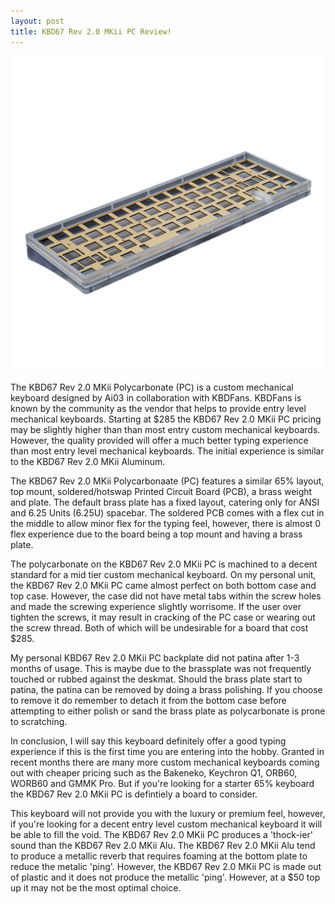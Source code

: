 ```yaml
---
layout: post
title: KBD67 Rev 2.0 MKii PC Review!
---
```


![_config.yml](https://raw.githubusercontent.com/TeeheeTypes/TeeheeTypes.github.io/master/images/KBD67%20Rev%202.0%20MKii%20Polycarb%20Rev1.jpeg.png)

The KBD67 Rev 2.0 MKii Polycarbonate (PC) is a custom mechanical keyboard designed by Ai03 in collaboration with KBDFans. KBDFans is known by the community as the vendor that helps to provide entry level mechanical keyboards. Starting at $285 the KBD67 Rev 2.0 MKii PC pricing may be slightly higher than than most entry custom mechanical keyboards. However, the quality provided will offer a much better typing experience than most entry level mechanical keyboards. The initial experience is similar to the KBD67 Rev 2.0 MKii Aluminum.

The KBD67 Rev 2.0 MKii Polycarbonaate (PC) features a similar 65% layout, top mount, soldered/hotswap Printed Circuit Board (PCB), a brass weight and plate. The default brass plate has a fixed layout, catering only for ANSI and 6.25 Units (6.25U) spacebar. The soldered PCB comes with a flex cut in the middle to allow minor flex for the typing feel, however, there is almost 0 flex experience due to the board being a top mount and having a brass plate.

The polycarbonate on the KBD67 Rev 2.0 MKii PC is machined to a decent standard for a mid tier custom mechanical keyboard. On my personal unit, the KBD67 Rev 2.0 MKii PC came almost perfect on both bottom case and top case. However, the case did not have metal tabs within the screw holes and made the screwing experience slightly worrisome. If the user over tighten the screws, it may result in cracking of the PC case or wearing out the screw thread. Both of which will be undesirable for a board that cost $285.

My personal KBD67 Rev 2.0 MKii PC backplate did not patina after 1-3 months of usage. This is maybe due to the brassplate was not frequently touched or rubbed against the deskmat. Should the brass plate start to patina, the patina can be removed by doing a brass polishing. If you choose to remove it do remember to detach it from the bottom case before attempting to either polish or sand the brass plate as polycarbonate is prone to scratching. 

In conclusion, I will say this keyboard definitely offer a good typing experience if this is the first time you are entering into the hobby. Granted in recent months there are many more custom mechanical keyboards coming out with cheaper pricing such as the Bakeneko, Keychron Q1, ORB60, WORB60 and GMMK Pro. But if you're looking for a starter 65% keyboard the KBD67 Rev 2.0 MKii PC is defintiely a board to consider.

This keyboard will not provide you with the luxury or premium feel, however, if you're looking for a decent entry level custom mechanical keyboard it will be able to fill the void. The KBD67 Rev 2.0 MKii PC produces a 'thock-ier' sound than the KBD67 Rev 2.0 MKii Alu. The KBD67 Rev 2.0 MKii Alu tend to produce a metallic reverb that requires foaming at the bottom plate to reduce the metalic 'ping'. However, the KBD67 Rev 2.0 MKii PC is made out of plastic and it does not produce the metallic 'ping'. However, at a $50 top up it may not be the most optimal choice.
